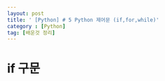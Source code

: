 ```yaml
---
layout: post
title: ' [Python] # 5 Python 제어문 (if,for,while)'
category : [Python]
tag: [배운것 정리]
---
```


# if 구문 
